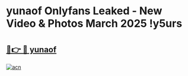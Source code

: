 # yunaof Onlyfans Leaked - New Video & Photos March 2025 !y5urs

# <h2><a href="https://g3cymm.iuczelnia.edu.pl?title=yunaof&ref=y5urs">🔗👉 🔴 yunaof</a></h2>

[![acn](https://github.com/user-attachments/assets/0f9c940e-d8b0-45ae-aac7-cd30a18b3e1c)](https://g3cymm.iuczelnia.edu.pl?title=yunaof&ref=y5urs)

